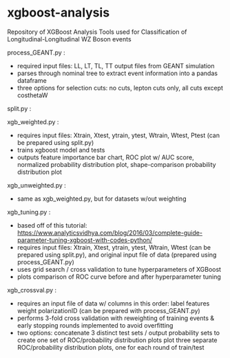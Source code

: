# xgboost-analysis

Repository of XGBoost Analysis Tools used for Classification of Longitudinal-Longitudinal WZ Boson events

process_GEANT.py : 

  - required input files: LL, LT, TL, TT output files from GEANT simulation
  - parses through nominal tree to extract event information into a pandas dataframe
  - three options for selection cuts: no cuts, lepton cuts only, all cuts except costhetaW

split.py :

xgb_weighted.py :
  - requires input files: Xtrain, Xtest, ytrain, ytest, Wtrain, Wtest, Ptest (can be prepared using split.py)
  - trains xgboost model and tests
  - outputs feature importance bar chart, ROC plot w/ AUC score, normalized probability distribution plot, shape-comparison probability distribution plot

xgb_unweighted.py :
  - same as xgb_weighted.py, but for datasets w/out weighting

xgb_tuning.py :
  - based off of this tutorial: https://www.analyticsvidhya.com/blog/2016/03/complete-guide-parameter-tuning-xgboost-with-codes-python/
  - requires input files: Xtrain, Xtest, ytrain, ytest, Wtrain, Wtest (can be prepared using split.py), and original input file of data (prepared using process_GEANT.py)
  - uses grid search / cross validation to tune hyperparameters of XGBoost 
  - plots comparison of ROC curve before and after hyperparameter tuning

xgb_crossval.py :
  - requires an input file of data w/ columns in this order: label features weight polarizationID (can be prepared with process_GEANT.py)
  - performs 3-fold cross validation with reweighting of training events & early stopping rounds implemented to avoid overfitting
  - two options: concatenate 3 distinct test sets / output probability sets to create one set of ROC/probability distribution plots
                 plot three separate ROC/probability distribution plots, one for each round of train/test
